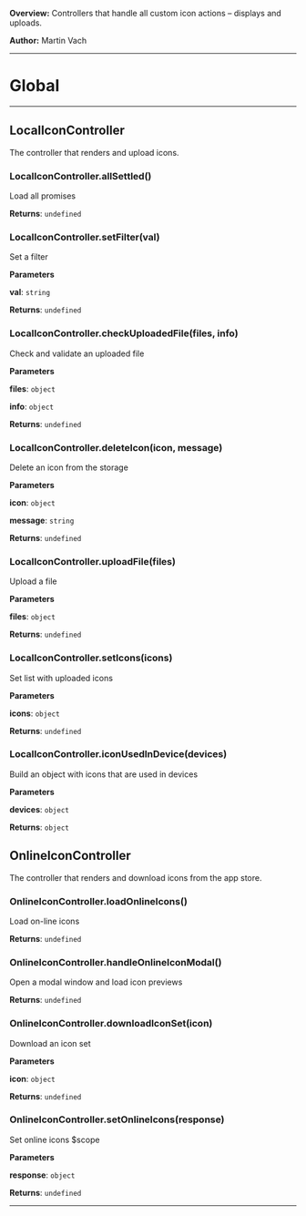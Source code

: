 **Overview:** Controllers that handle all custom icon actions – displays and uploads.



**Author:** Martin Vach




* * *

# Global





* * *

## LocalIconController
The controller that renders and upload icons.

### LocalIconController.allSettled() 

Load all promises

**Returns**: `undefined`

### LocalIconController.setFilter(val) 

Set a filter

**Parameters**

**val**: `string`

**Returns**: `undefined`

### LocalIconController.checkUploadedFile(files, info) 

Check and validate an uploaded file

**Parameters**

**files**: `object`

**info**: `object`

**Returns**: `undefined`

### LocalIconController.deleteIcon(icon, message) 

Delete an icon from the storage

**Parameters**

**icon**: `object`

**message**: `string`

**Returns**: `undefined`

### LocalIconController.uploadFile(files) 

Upload a file

**Parameters**

**files**: `object`

**Returns**: `undefined`

### LocalIconController.setIcons(icons) 

Set list with uploaded icons

**Parameters**

**icons**: `object`

**Returns**: `undefined`

### LocalIconController.iconUsedInDevice(devices) 

Build an object with icons that are used in devices

**Parameters**

**devices**: `object`

**Returns**: `object`


## OnlineIconController
The controller that renders and download icons from the app store.

### OnlineIconController.loadOnlineIcons() 

Load on-line icons

**Returns**: `undefined`

### OnlineIconController.handleOnlineIconModal() 

Open a modal window and load icon previews

**Returns**: `undefined`

### OnlineIconController.downloadIconSet(icon) 

Download an icon set

**Parameters**

**icon**: `object`

**Returns**: `undefined`

### OnlineIconController.setOnlineIcons(response) 

Set online icons $scope

**Parameters**

**response**: `object`

**Returns**: `undefined`



* * *
